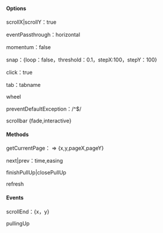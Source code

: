 #### Options

scrollX|scrollY：true

eventPassthrough：horizontal

momentum：false

snap：{loop：false，threshold：0.1，stepX:100，stepY：100}

click：true

tab：tabname

wheel

preventDefaultException：/^$/

scrollbar	{fade,interactive}

#### Methods

getCurrentPage： => {x,y,pageX,pageY}

next|prev：time,easing

finishPullUp|closePullUp

refresh

#### Events

scrollEnd：{x，y}

pullingUp